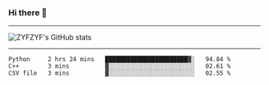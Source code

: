 ### Hi there 👋

-------

<!--

- 🔭 I’m currently working on ...
- 🌱 I’m currently learning Rust
- 👯 I’m looking to collaborate on ...
- 🤔 I’m looking for help with ...
- 💬 Ask me about ...
- 📫 How to reach me: ...
- 😄 Pronouns: ...
- ⚡ Fun fact: ...

-------
-->

![ZYFZYF's GitHub stats](https://github-readme-stats.vercel.app/api?username=ZYFZYF)


-------

<!--START_SECTION:waka-->

```text
Python     2 hrs 24 mins   ███████████████████████▓░   94.84 %
C++        3 mins          ▓░░░░░░░░░░░░░░░░░░░░░░░░   02.61 %
CSV file   3 mins          ▓░░░░░░░░░░░░░░░░░░░░░░░░   02.55 %
```

<!--END_SECTION:waka-->


